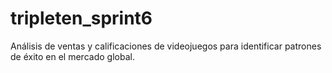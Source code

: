 # tripleten_sprint6
Análisis de ventas y calificaciones de videojuegos para identificar patrones de éxito en el mercado global.
